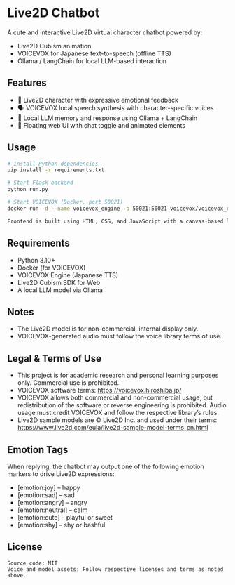 # Live2D Chatbot

A cute and interactive Live2D virtual character chatbot powered by:
- Live2D Cubism animation
- VOICEVOX for Japanese text-to-speech (offline TTS)
- Ollama / LangChain for local LLM-based interaction

## Features

- 💬 Live2D character with expressive emotional feedback
- 🗣️ VOICEVOX local speech synthesis with character-specific voices
- 🧠 Local LLM memory and response using Ollama + LangChain
- 🎀 Floating web UI with chat toggle and animated elements

## Usage

```bash
# Install Python dependencies
pip install -r requirements.txt

# Start Flask backend
python run.py

# Start VOICEVOX (Docker, port 50021)
docker run -d --name voicevox_engine -p 50021:50021 voicevox/voicevox_engine

Frontend is built using HTML, CSS, and JavaScript with a canvas-based layout.

```

## Requirements
*	Python 3.10+
*	Docker (for VOICEVOX)
*	VOICEVOX Engine (Japanese TTS)
*	Live2D Cubism SDK for Web
*	A local LLM model via Ollama

## Notes
*	The Live2D model is for non-commercial, internal display only.
*	VOICEVOX-generated audio must follow the voice library terms of use.

## Legal & Terms of Use
*	This project is for academic research and personal learning purposes only. Commercial use is prohibited.
*	VOICEVOX software terms: https://voicevox.hiroshiba.jp/
*	VOICEVOX allows both commercial and non-commercial usage, but redistribution of the software or reverse engineering is prohibited. Audio usage must credit VOICEVOX and follow the respective library’s rules.
*	Live2D sample models are © Live2D Inc. and used under their terms: https://www.live2d.com/eula/live2d-sample-model-terms_cn.html

## Emotion Tags

When replying, the chatbot may output one of the following emotion markers to drive Live2D expressions:
*	[emotion:joy] – happy
*	[emotion:sad] – sad
*	[emotion:angry] – angry
*	[emotion:neutral] – calm
*	[emotion:cute] – playful or sweet
*	[emotion:shy] – shy or bashful

## License
```
Source code: MIT
Voice and model assets: Follow respective licenses and terms as noted above.
```
